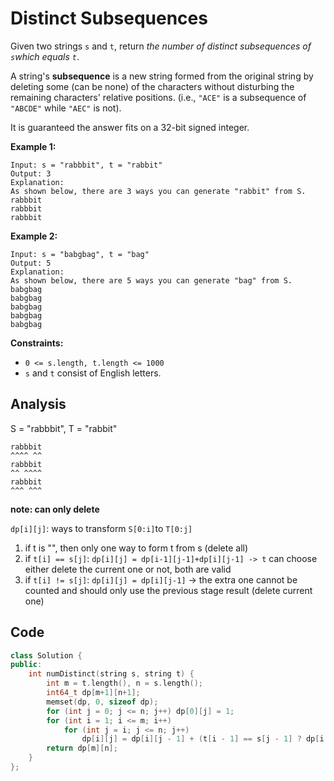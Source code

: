 # Distinct Subsequences

Given two strings `s` and `t`, return *the number of distinct subsequences of `s`which equals `t`*.

A string's **subsequence** is a new string formed from the original string by deleting some (can be none) of the characters without disturbing the remaining characters' relative positions. (i.e., `"ACE"` is a subsequence of `"ABCDE"` while `"AEC"` is not).

It is guaranteed the answer fits on a 32-bit signed integer.

 

**Example 1:**

```
Input: s = "rabbbit", t = "rabbit"
Output: 3
Explanation:
As shown below, there are 3 ways you can generate "rabbit" from S.
rabbbit
rabbbit
rabbbit
```

**Example 2:**

```
Input: s = "babgbag", t = "bag"
Output: 5
Explanation:
As shown below, there are 5 ways you can generate "bag" from S.
babgbag
babgbag
babgbag
babgbag
babgbag
```

 

**Constraints:**

- `0 <= s.length, t.length <= 1000`
- `s` and `t` consist of English letters.

## Analysis

S = "rabbbit", T = "rabbit"

```
rabbbit
^^^^ ^^
rabbbit
^^ ^^^^
rabbbit
^^^ ^^^
```

**note: can only delete**

`dp[i][j]`: ways to transform `S[0:i]`to `T[0:j]`

1. if t is "", then only one way to form t from s (delete all)
2. if `t[i] == s[j]`: `dp[i][j] = dp[i-1][j-1]+dp[i][j-1] -> t` can choose either delete the current one or not, both are valid
3. if `t[i] != s[j]`: `dp[i][j] = dp[i][j-1]` -> the extra one cannot be counted and should only use the previous stage result (delete current one)

## Code

```c++
class Solution {
public:
    int numDistinct(string s, string t) {
        int m = t.length(), n = s.length();
        int64_t dp[m+1][n+1];
        memset(dp, 0, sizeof dp);
        for (int j = 0; j <= n; j++) dp[0][j] = 1;
        for (int i = 1; i <= m; i++)
            for (int j = i; j <= n; j++)
                dp[i][j] = dp[i][j - 1] + (t[i - 1] == s[j - 1] ? dp[i - 1][j - 1] : 0);
        return dp[m][n];
    }
}; 
```



